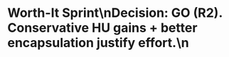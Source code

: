 # Worth-It Sprint\nDecision: GO (R2). Conservative HU gains + better encapsulation justify effort.\n